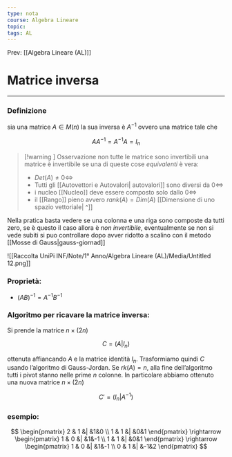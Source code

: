 ```yaml
---
type: nota
course: Algebra Lineare
topic: 
tags: AL
---
```


Prev: [[Algebra Lineare (AL)]]

# Matrice inversa
---

### Definizione
sia una matrice $A \in M(n)$ la sua inversa è $A^{-1}$  ovvero una matrice tale che

$$
AA^{-1}=A^{-1}A=I_n
$$

> [!warning ] Osservazione
>non tutte le matrice sono invertibili
>una matrice è invertibile se una di queste cose _equivalenti_  è vera:
>- $Det(A) \not= 0 \iff$
>- Tutti gli [[Autovettori e Autovalori| autovalori]] sono diversi da $0 \iff$
>- i nucleo [[Nucleo]] deve essere composto solo dallo $0 \iff$
>-  il  [[Rango]] pieno avvero $rank(A) = Dim(A)$  [[Dimensione di uno spazio vettoriale| ^]]


Nella pratica basta vedere se una colonna e una riga sono composte da tutti zero, se è questo il caso allora è _non invertibile_, eventualmente se non si vede subiti si puo controllare dopo avver ridotto a scalino con il metodo [[Mosse di Gauss|gauss-giornad]]

![[Raccolta UniPi INF/Note/1° Anno/Algebra Lineare (AL)/Media/Untitled 12.png]]

### Proprietà:

- $(AB)^{-1} = A^{-1} B^{-1}$

### Algoritmo per ricavare la matrice inversa:

 Si prende la matrice $n × (2n)$

$$
C = (A|l_n)
$$

ottenuta affiancando $A$ e la matrice identità $l_n$. Trasformiamo quindi $C$ usando l’algoritmo di Gauss-Jordan. Se $rk(A) = n$, alla fine dell’algoritmo tutti i pivot stanno nelle prime $n$ colonne. In particolare abbiamo ottenuto una nuova matrice $n × (2n)$

$$
 C' = (I_n | A^{-1})
$$

### esempio:

$$
\begin{pmatrix}
2 & 1 &| &1&0 \\
1 & 1 &| &0&1
\end{pmatrix}
\rightarrow
\begin{pmatrix}
1 & 0 &| &1&-1 \\
1 & 1 &| &0&1
\end{pmatrix}
\rightarrow
\begin{pmatrix}
1 & 0 &| &1&-1 \\
0 & 1 &| &-1&2
\end{pmatrix}
$$
